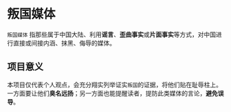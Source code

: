 # 叛国媒体
`叛国媒体` 指那些属于中国大陆、利用**谣言**、**歪曲事实**或**片面事实**等方式，对中国进行直接或间接内涵、抹黑、侮辱的媒体。
 
## 项目意义
本项目仅代表个人观点，会充分翔实列举证实`叛国`的证据，将他们贴在耻辱柱上。一方面要让他们**臭名远扬**；另一方面也能提醒读者，提防此类媒体的言论，**避免误导**。
